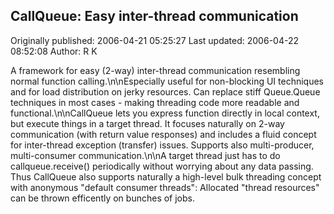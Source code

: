 ## CallQueue: Easy inter-thread communication 
Originally published: 2006-04-21 05:25:27 
Last updated: 2006-04-22 08:52:08 
Author: R K 
 
A framework for easy (2-way) inter-thread communication resembling normal function calling.\n\nEspecially useful for non-blocking UI techniques and for load distribution on jerky resources. Can replace stiff Queue.Queue techniques in most cases - making threading code more readable and functional.\n\nCallQueue lets you express function directly in local context, but execute things in a target thread. It focuses naturally on 2-way communication (with return value responses) and includes a fluid concept for inter-thread exception (transfer) issues. Supports also multi-producer, multi-consumer communication.\n\nA target thread just has to do callqueue.receive() periodically without worrying about any data passing. Thus CallQueue also supports naturally a high-level bulk threading concept with anonymous "default consumer threads": Allocated "thread resources" can be thrown efficently on bunches of jobs.